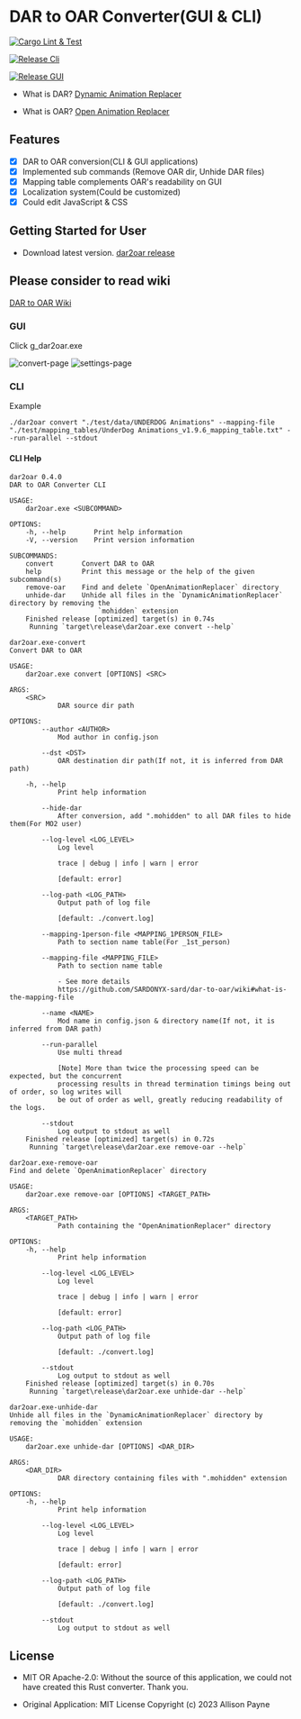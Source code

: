 # DAR to OAR Converter(GUI & CLI)

[![Cargo Lint & Test](https://github.com/SARDONYX-sard/dar-to-oar/actions/workflows/lint-and-test.yaml/badge.svg)](https://github.com/SARDONYX-sard/dar-to-oar/actions/workflows/lint-and-test.yaml)

[![Release Cli](https://github.com/SARDONYX-sard/dar-to-oar/actions/workflows/release-cli.yaml/badge.svg)](https://github.com/SARDONYX-sard/dar-to-oar/actions/workflows/release-cli.yaml)

[![Release GUI](https://github.com/SARDONYX-sard/dar-to-oar/actions/workflows/release-gui.yaml/badge.svg)](https://github.com/SARDONYX-sard/dar-to-oar/actions/workflows/release-gui.yaml)

- What is DAR?
  [Dynamic Animation Replacer](https://www.nexusmods.com/skyrimspecialedition/mods/33746)

- What is OAR?
  [Open Animation Replacer](https://www.nexusmods.com/skyrimspecialedition/mods/92109)

## Features

- [x] DAR to OAR conversion(CLI & GUI applications)
- [x] Implemented sub commands (Remove OAR dir, Unhide DAR files)
- [x] Mapping table complements OAR's readability on GUI
- [x] Localization system(Could be customized)
- [x] Could edit JavaScript & CSS

## Getting Started for User

- Download latest version.
  [dar2oar release](https://github.com/SARDONYX-sard/dar-to-oar/releases)

## Please consider to read wiki

[DAR to OAR Wiki](https://github.com/SARDONYX-sard/dar-to-oar/wiki/)

### GUI

Click g_dar2oar.exe

![convert-page](https://github.com/SARDONYX-sard/dar-to-oar/assets/68905624/b0074c27-d26b-4ce9-b093-3e8ed20205e4)
![settings-page](https://github.com/SARDONYX-sard/dar-to-oar/assets/68905624/d00ab41b-4fd6-4189-bef6-612fdefae384)

### CLI

Example

```shell
./dar2oar convert "./test/data/UNDERDOG Animations" --mapping-file "./test/mapping_tables/UnderDog Animations_v1.9.6_mapping_table.txt" --run-parallel --stdout
```

#### CLI Help

```shell
dar2oar 0.4.0
DAR to OAR Converter CLI

USAGE:
    dar2oar.exe <SUBCOMMAND>

OPTIONS:
    -h, --help       Print help information
    -V, --version    Print version information

SUBCOMMANDS:
    convert       Convert DAR to OAR
    help          Print this message or the help of the given subcommand(s)
    remove-oar    Find and delete `OpenAnimationReplacer` directory
    unhide-dar    Unhide all files in the `DynamicAnimationReplacer` directory by removing the
                      `mohidden` extension
    Finished release [optimized] target(s) in 0.74s
     Running `target\release\dar2oar.exe convert --help`
```

```shell
dar2oar.exe-convert
Convert DAR to OAR

USAGE:
    dar2oar.exe convert [OPTIONS] <SRC>

ARGS:
    <SRC>
            DAR source dir path

OPTIONS:
        --author <AUTHOR>
            Mod author in config.json

        --dst <DST>
            OAR destination dir path(If not, it is inferred from DAR path)

    -h, --help
            Print help information

        --hide-dar
            After conversion, add ".mohidden" to all DAR files to hide them(For MO2 user)

        --log-level <LOG_LEVEL>
            Log level

            trace | debug | info | warn | error

            [default: error]

        --log-path <LOG_PATH>
            Output path of log file

            [default: ./convert.log]

        --mapping-1person-file <MAPPING_1PERSON_FILE>
            Path to section name table(For _1st_person)

        --mapping-file <MAPPING_FILE>
            Path to section name table

            - See more details
            https://github.com/SARDONYX-sard/dar-to-oar/wiki#what-is-the-mapping-file

        --name <NAME>
            Mod name in config.json & directory name(If not, it is inferred from DAR path)

        --run-parallel
            Use multi thread

            [Note] More than twice the processing speed can be expected, but the concurrent
            processing results in thread termination timings being out of order, so log writes will
            be out of order as well, greatly reducing readability of the logs.

        --stdout
            Log output to stdout as well
    Finished release [optimized] target(s) in 0.72s
     Running `target\release\dar2oar.exe remove-oar --help`
```

```shell
dar2oar.exe-remove-oar
Find and delete `OpenAnimationReplacer` directory

USAGE:
    dar2oar.exe remove-oar [OPTIONS] <TARGET_PATH>

ARGS:
    <TARGET_PATH>
            Path containing the "OpenAnimationReplacer" directory

OPTIONS:
    -h, --help
            Print help information

        --log-level <LOG_LEVEL>
            Log level

            trace | debug | info | warn | error

            [default: error]

        --log-path <LOG_PATH>
            Output path of log file

            [default: ./convert.log]

        --stdout
            Log output to stdout as well
    Finished release [optimized] target(s) in 0.70s
     Running `target\release\dar2oar.exe unhide-dar --help`
```

```shell
dar2oar.exe-unhide-dar
Unhide all files in the `DynamicAnimationReplacer` directory by removing the `mohidden` extension

USAGE:
    dar2oar.exe unhide-dar [OPTIONS] <DAR_DIR>

ARGS:
    <DAR_DIR>
            DAR directory containing files with ".mohidden" extension

OPTIONS:
    -h, --help
            Print help information

        --log-level <LOG_LEVEL>
            Log level

            trace | debug | info | warn | error

            [default: error]

        --log-path <LOG_PATH>
            Output path of log file

            [default: ./convert.log]

        --stdout
            Log output to stdout as well
```

## License

- MIT OR Apache-2.0: Without the source of this application, we could not have
  created this Rust converter. Thank you.

- Original Application: MIT License Copyright (c) 2023 Allison Payne
